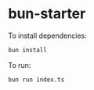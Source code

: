 # bun-starter

To install dependencies:

```bash
bun install
```

To run:

```bash
bun run index.ts
```
